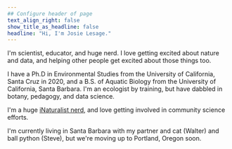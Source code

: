 ```yaml
---
## Configure header of page
text_align_right: false
show_title_as_headline: false
headline: "Hi, I'm Josie Lesage."
---
```


<!-- this is a subheadline -->

I'm scientist, educator, and huge nerd. I love getting excited about nature and data, and helping other people get excited about those things too. 

  I have a Ph.D in Environmental Studies from the University of California, Santa Cruz in 2020, and a B.S. of Aquatic Biology from the University of California, Santa Barbara. I'm an ecologist by training, but have dabbled in botany, pedagogy, and data science.
  
  I'm a huge [iNaturalist nerd](https://www.inaturalist.org/observations?place_id=any&user_id=castillejajosie&verifiable=any), and love getting involved in community science efforts. 
  
  I'm currently living in Santa Barbara with my partner and cat (Walter) and ball python (Steve), but we're moving up to Portland, Oregon soon. 
